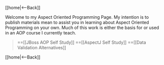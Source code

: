 [[home|<--Back]]

Welcome to my Aspect Oriented Programming Page. My intention is to publish materials mean to assist you in learning about Aspect Oriented Programming on your own. Much of this work is either the basis for or used in an AOP course I currently teach.

> ==[[JBoss AOP Self Study]]
> ==[[AspectJ Self Study]]
> ==[[Data Validation Alternatives]]

[[home|<--Back]]
